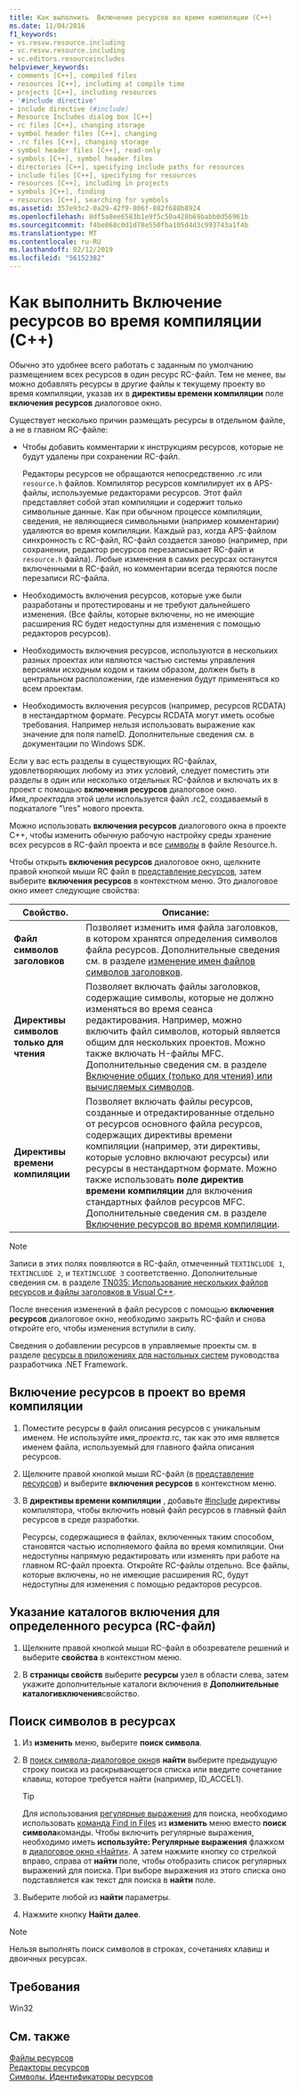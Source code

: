 ```yaml
---
title: Как выполнить  Включение ресурсов во время компиляции (C++)
ms.date: 11/04/2016
f1_keywords:
- vs.resvw.resource.including
- vc.resvw.resource.including
- vc.editors.resourceincludes
helpviewer_keywords:
- comments [C++], compiled files
- resources [C++], including at compile time
- projects [C++], including resources
- '#include directive'
- include directive (#include)
- Resource Includes dialog box [C++]
- rc files [C++], changing storage
- symbol header files [C++], changing
- .rc files [C++], changing storage
- symbol header files [C++], read-only
- symbols [C++], symbol header files
- directories [C++], specifying include paths for resources
- include files [C++], specifying for resources
- resources [C++], including in projects
- symbols [C++], finding
- resources [C++], searching for symbols
ms.assetid: 357e93c2-0a29-42f9-806f-882f688b8924
ms.openlocfilehash: 8df5a8ee6583b1e9f5c50a428b69babb0d56961b
ms.sourcegitcommit: f4be868c0d1d78e550fba105d4d3c993743a1f4b
ms.translationtype: MT
ms.contentlocale: ru-RU
ms.lasthandoff: 02/12/2019
ms.locfileid: "56152382"
---
```

# <a name="how-to-include-resources-at-compile-time-c"></a>Как выполнить  Включение ресурсов во время компиляции (C++)

Обычно это удобнее всего работать с заданным по умолчанию размещением всех ресурсов в один ресурс RC-файл. Тем не менее, вы можно добавлять ресурсы в другие файлы к текущему проекту во время компиляции, указав их в **директивы времени компиляции** поле **включения ресурсов** диалоговое окно.

Существует несколько причин размещать ресурсы в отдельном файле, а не в главном RC-файле:

- Чтобы добавить комментарии к инструкциям ресурсов, которые не будут удалены при сохранении RC-файл.

   Редакторы ресурсов не обращаются непосредственно .rc или `resource.h` файлов. Компилятор ресурсов компилирует их в APS-файлы, используемые редакторами ресурсов. Этот файл представляет собой этап компиляции и содержит только символьные данные. Как при обычном процессе компиляции, сведения, не являющиеся символьными (например комментарии) удаляются во время компиляции. Каждый раз, когда APS-файлом синхронность с RC-файл, RC-файл создается заново (например, при сохранении, редактор ресурсов перезаписывает RC-файл и `resource.h` файла). Любые изменения в самих ресурсах останутся включенными в RC-файл, но комментарии всегда теряются после перезаписи RC-файла.

- Необходимость включения ресурсов, которые уже были разработаны и протестированы и не требуют дальнейшего изменения. (Все файлы, которые включены, но не имеющие расширения RC будет недоступны для изменения с помощью редакторов ресурсов).

- Необходимость включения ресурсов, используются в нескольких разных проектах или являются частью системы управления версиями исходным кодом и таким образом, должен быть в центральном расположении, где изменения будут применяться ко всем проектам.

- Необходимость включения ресурсов (например, ресурсов RCDATA) в нестандартном формате. Ресурсы RCDATA могут иметь особые требования. Например нельзя использовать выражение как значение для поля nameID. Дополнительные сведения см. в документации по Windows SDK.

Если у вас есть разделы в существующих RC-файлах, удовлетворяющих любому из этих условий, следует поместить эти разделы в один или несколько отдельных RC-файлов и включать их в проект с помощью **включения ресурсов** диалоговое окно. *Имя_проекта*для этой цели используется файл .rc2, создаваемый в подкаталоге "\res" нового проекта.

Можно использовать **включения ресурсов** диалогового окна в проекте C++, чтобы изменить обычную рабочую настройку среды хранение всех ресурсов в RC-файл проекта и все [символы](../windows/symbols-resource-identifiers.md) в файле Resource.h.

Чтобы открыть **включения ресурсов** диалоговое окно, щелкните правой кнопкой мыши RC файл в [представление ресурсов](../windows/resource-view-window.md), затем выберите **включения ресурсов** в контекстном меню. Это диалоговое окно имеет следующие свойства:

|Свойство.|Описание:|
|---|---|
|**Файл символов заголовков**|Позволяет изменить имя файла заголовков, в котором хранятся определения символов файла ресурсов. Дополнительные сведения см. в разделе [изменение имен файлов символов заголовков](../windows/changing-the-names-of-symbol-header-files.md).|
|**Директивы символов только для чтения**|Позволяет включать файлы заголовков, содержащие символы, которые не должно изменяться во время сеанса редактирования. Например, можно включить файл символов, который является общим для нескольких проектов. Можно также включать H-файлы MFC. Дополнительные сведения см. в разделе [Включение общих (только для чтения) или вычисляемых символов](../windows/including-shared-read-only-or-calculated-symbols.md).|
|**Директивы времени компиляции**|Позволяет включать файлы ресурсов, созданные и отредактированные отдельно от ресурсов основного файла ресурсов, содержащих директивы времени компиляции (например, эти директивы, которые условно включают ресурсы) или ресурсы в нестандартном формате. Можно также использовать **поле директив времени компиляции** для включения стандартных файлов ресурсов MFC. Дополнительные сведения см. в разделе [Включение ресурсов во время компиляции](../windows/how-to-include-resources-at-compile-time.md).|

> [!NOTE]
> Записи в этих полях появляются в RC-файл, отмеченный `TEXTINCLUDE 1`, `TEXTINCLUDE 2`, и `TEXTINCLUDE 3` соответственно. Дополнительные сведения см. в разделе [TN035: Использование нескольких файлов ресурсов и файлы заголовков в Visual C++](../mfc/tn035-using-multiple-resource-files-and-header-files-with-visual-cpp.md).

После внесения изменений в файл ресурсов с помощью **включения ресурсов** диалоговое окно, необходимо закрыть RC-файл и снова откройте его, чтобы изменения вступили в силу.

Сведения о добавлении ресурсов в управляемые проекты см. в разделе [ресурсы в приложениях для настольных систем](/dotnet/framework/resources/index) руководства разработчика .NET Framework.

## <a name="to-include-resources-in-your-project-at-compile-time"></a>Включение ресурсов в проект во время компиляции

1. Поместите ресурсы в файл описания ресурсов с уникальным именем. Не используйте *имя_проекта*.rc, так как это имя является именем файла, используемый для главного файла описания ресурсов.

1. Щелкните правой кнопкой мыши RC-файл (в [представление ресурсов](../windows/resource-view-window.md)) и выберите **включения ресурсов** в контекстном меню.

1. В **директивы времени компиляции** , добавьте [#include](../preprocessor/hash-include-directive-c-cpp.md) директивы компилятора, чтобы включить новый файл ресурсов в главный файл ресурсов в среде разработки.

   Ресурсы, содержащиеся в файлах, включенных таким способом, становятся частью исполняемого файла во время компиляции. Они недоступны напрямую редактировать или изменять при работе на главном RC-файл проекта. Откройте RC-файлы отдельно. Все файлы, которые включены, но не имеющие расширения RC, будут недоступны для изменения с помощью редакторов ресурсов.

## <a name="to-specify-include-directories-for-a-specific-resource-rc-file"></a>Указание каталогов включения для определенного ресурса (RC-файл)

1. Щелкните правой кнопкой мыши RC-файл в обозревателе решений и выберите **свойства** в контекстном меню.

1. В **страницы свойств** выберите **ресурсы** узел в области слева, затем укажите дополнительные каталоги включения в **Дополнительные каталогивключения**свойство.

## <a name="to-find-symbols-in-resources"></a>Поиск символов в ресурсах

1. Из **изменить** меню, выберите **поиск символа**.

1. В [поиск символа-диалоговое окно](/visualstudio/ide/go-to)в **найти** выберите предыдущую строку поиска из раскрывающегося списка или введите сочетание клавиш, которое требуется найти (например, ID_ACCEL1).

   > [!TIP]
   > Для использования [регулярные выражения](/visualstudio/ide/using-regular-expressions-in-visual-studio) для поиска, необходимо использовать [команда Find in Files](/visualstudio/ide/reference/find-command) из **изменить** меню вместо **поиск символа**команды. Чтобы включить регулярные выражения, необходимо иметь **используйте: Регулярные выражения** флажком в [диалоговое окно «Найти»](/visualstudio/ide/finding-and-replacing-text). А затем нажмите кнопку со стрелкой вправо, справа от **найти** поле, чтобы отобразить список регулярных выражений для поиска. При выборе выражения из этого списка оно подставляется как текст для поиска в **найти** поле.

1. Выберите любой из **найти** параметры.

1. Нажмите кнопку **Найти далее**.

> [!NOTE]
> Нельзя выполнять поиск символов в строках, сочетаниях клавиш и двоичных ресурсах.

## <a name="requirements"></a>Требования

Win32

## <a name="see-also"></a>См. также

[Файлы ресурсов](../windows/resource-files-visual-studio.md)<br/>
[Редакторы ресурсов](../windows/resource-editors.md)<br/>
[Символы. Идентификаторы ресурсов](../windows/symbols-resource-identifiers.md)<br/>